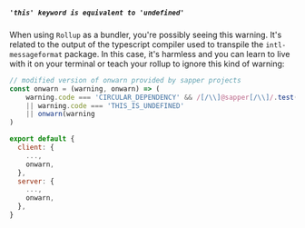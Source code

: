 ##### `'this' keyword is equivalent to 'undefined'`

When using `Rollup` as a bundler, you're possibly seeing this warning. It's related to the output of the typescript compiler used to transpile the `intl-messageformat` package. In this case, it's harmless and you can learn to live with it on your terminal or teach your rollup to ignore this kind of warning:

```js
// modified version of onwarn provided by sapper projects
const onwarn = (warning, onwarn) => (
	warning.code === 'CIRCULAR_DEPENDENCY' && /[/\\]@sapper[/\\]/.test(warning.message)) 
	|| warning.code === 'THIS_IS_UNDEFINED'
	|| onwarn(warning
)

export default {
  client: {
    ...,
    onwarn,
  },
  server: {
    ...,
    onwarn,
  },
}

```
